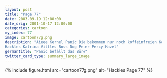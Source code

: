 ```yaml
---
layout: post
title: "Page 77"
date: 2003-09-19 12:00:00
date_orig: 2001-10-17 12:00:00
categories: cartoon
my_index: 77
image: cartoon77g.png
description: "Aieee Kernel Panic Die bekommen nur noch koffeinfreien Kaffee
Hackles Katrina Vittles Boss Dog Peter Percy Hazel"
germantitle: "Panic befällt das Büro"
twitter_card_type: summary_large_image
---
```


{% include figure.html src="cartoon77g.png" alt="Hackles Page 77"  %}
